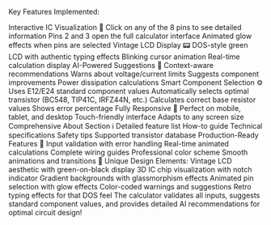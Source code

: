 Key Features Implemented:

Interactive IC Visualization 🎯
Click on any of the 8 pins to see detailed information
Pins 2 and 3 open the full calculator interface
Animated glow effects when pins are selected
Vintage LCD Display 📟
DOS-style green LCD with authentic typing effects
Blinking cursor animation
Real-time calculation display
AI-Powered Suggestions 🤖
Context-aware recommendations
Warns about voltage/current limits
Suggests component improvements
Power dissipation calculations
Smart Component Selection ⚙️
Uses E12/E24 standard component values
Automatically selects optimal transistor (BC548, TIP41C, IRFZ44N, etc.)
Calculates correct base resistor values
Shows error percentage
Fully Responsive 📱
Perfect on mobile, tablet, and desktop
Touch-friendly interface
Adapts to any screen size
Comprehensive About Section ℹ️
Detailed feature list
How-to guide
Technical specifications
Safety tips
Supported transistor database
Production-Ready Features 🚀
Input validation with error handling
Real-time animated calculations
Complete wiring guides
Professional color scheme
Smooth animations and transitions
🎨 Unique Design Elements:
Vintage LCD aesthetic with green-on-black display
3D IC chip visualization with notch indicator
Gradient backgrounds with glassmorphism effects
Animated pin selection with glow effects
Color-coded warnings and suggestions
Retro typing effects for that DOS feel
The calculator validates all inputs, suggests standard component values, and provides detailed AI recommendations for optimal circuit design!
